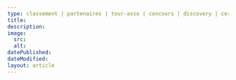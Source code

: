 ```yaml
---
type: classement | partenaires | tour-asso | concours | discovery | ceremonie-finale
title:
description:
image:
  src:
  alt:
datePublished:
dateModified:
layout: article
---
```


<!-- Write your content here. -->
